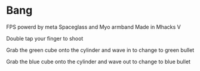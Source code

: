 # Bang
FPS powerd by meta Spaceglass and Myo armband
Made in Mhacks V


Double tap your finger to shoot

Grab the green cube onto the cylinder and wave in to change to green bullet

Grab the blue cube onto the cylinder and wave out to change to blue bullet
